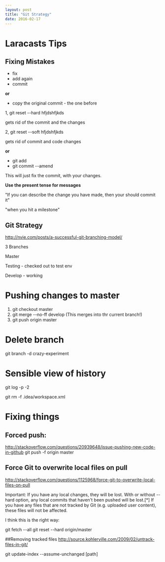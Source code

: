 ```yaml
---
layout: post
title: "Git Strategy"
date: 2016-02-17
---
```


# Laracasts Tips

## Fixing Mistakes

* fix
* add again
* commit

**or**

* copy the original commit - the one before

1, git reset --hard hfjdshfjkds
 
 gets rid of the commit and the changes

2, git reset --soft hfjdshfjkds

gets rid of commit and code changes

**or**

* git add
* git commit --amend

This will just fix the commit, with your changes. 

**Use the present tense for messages**

"If you can describe the change you have made, then your should commit it"

"when you hit a milestone"







## Git Strategy
http://nvie.com/posts/a-successful-git-branching-model/

3 Branches

Master

Testing - checked out to test env

Develop - working


# Pushing changes to master

1. git checkout master
2. git merge --no-ff develop    (This merges into thr current branch!)
3. git push origin master
  
# Delete branch

git branch -d crazy-experiment


# Sensible view of history

git log -p -2


git rm -f .idea/workspace.xml

# Fixing things

## Forced push:
http://stackoverflow.com/questions/20939648/issue-pushing-new-code-in-github
git push -f origin master


## Force Git to overwrite local files on pull
http://stackoverflow.com/questions/1125968/force-git-to-overwrite-local-files-on-pull
	
Important: If you have any local changes, they will be lost. With or without --hard option, any local commits that haven't been pushed will be lost.[*]
If you have any files that are not tracked by Git (e.g. uploaded user content), these files will not be affected.

I think this is the right way:

git fetch --all
git reset --hard origin/master


##Removing tracked files
http://source.kohlerville.com/2009/02/untrack-files-in-git/

git update-index --assume-unchanged [path]











